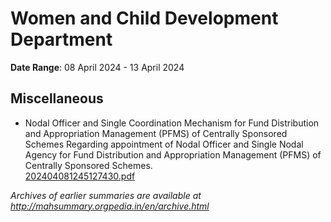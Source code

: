 # Women and Child Development Department

**Date Range**: 08 April 2024 - 13 April 2024


## Miscellaneous
- Nodal Officer and Single Coordination Mechanism for Fund Distribution and Appropriation Management (PFMS) of Centrally Sponsored Schemes Regarding appointment of Nodal Officer and Single Nodal Agency for Fund Distribution and Appropriation Management (PFMS) of Centrally Sponsored Schemes.\
  [202404081245127430.pdf](https://gr.maharashtra.gov.in/Site/Upload/Government%20Resolutions/English/202404081245127430.pdf)


*Archives of earlier summaries are available at http://mahsummary.orgpedia.in/en/archive.html*